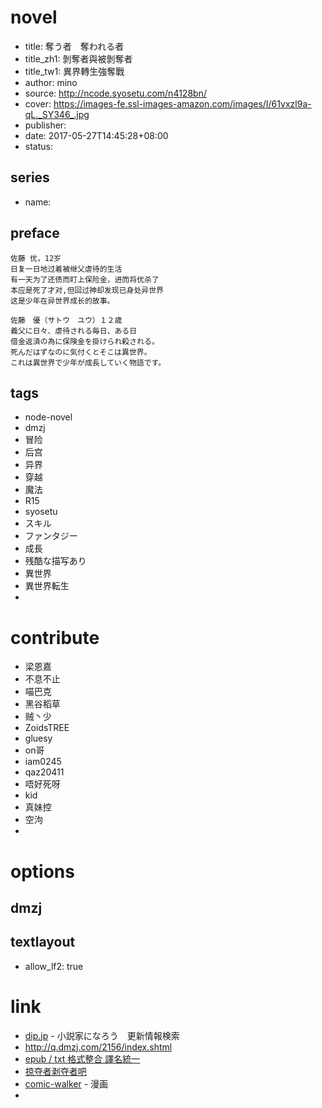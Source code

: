 # novel

- title: 奪う者　奪われる者
- title_zh1: 剝奪者與被剝奪者
- title_tw1: 異界轉生強奪戰
- author: mino
- source: http://ncode.syosetu.com/n4128bn/
- cover: https://images-fe.ssl-images-amazon.com/images/I/61vxzl9a-qL._SY346_.jpg
- publisher:
- date: 2017-05-27T14:45:28+08:00
- status:

## series

- name:

## preface


```
佐藤 优，12岁
日复一日地过着被继父虐待的生活
有一天为了还债而盯上保险金，进而将优杀了
本应是死了才对,但回过神却发现已身处异世界
这是少年在异世界成长的故事。

佐藤　優（サトウ　ユウ）１２歳　
義父に日々、虐待される毎日、ある日
借金返済の為に保険金を掛けられ殺される。
死んだはずなのに気付くとそこは異世界。
これは異世界で少年が成長していく物語です。
```

## tags

- node-novel
- dmzj
- 冒险
- 后宫
- 异界
- 穿越
- 魔法
- R15
- syosetu
- スキル
- ファンタジー
- 成長
- 残酷な描写あり
- 異世界
- 異世界転生
- 

# contribute

- 梁恩嘉
- 不息不止
- 喵巴克
- 黑谷稻草
- 贼丶少
- ZoidsTREE
- gluesy
- on哥
- iam0245
- qaz20411
- 唔好死呀
- kid
- 真妹控
- 空泃
- 

# options

## dmzj


## textlayout

- allow_lf2: true

# link

- [dip.jp](https://narou.dip.jp/search.php?text=n4128bn&novel=all&genre=all&new_genre=all&length=0&down=0&up=100) - 小説家になろう　更新情報検索
- http://q.dmzj.com/2156/index.shtml
- [epub / txt 格式整合 譯名統一](https://tieba.baidu.com/p/5569641658 "以腳本整理的 epub / txt 格式整合 譯名統一")
- [掠夺者剥夺者吧](https://tieba.baidu.com/f?kw=%E6%8E%A0%E5%A4%BA%E8%80%85%E5%89%A5%E5%A4%BA%E8%80%85&ie=utf-8&tp=0 "掠夺者剥夺者")
- [comic-walker](https://comic-walker.com/contents/detail/KDCW_KS11000017010000_68/) - 漫画
- 
